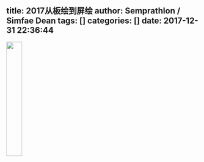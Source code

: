 title: 2017从板绘到屏绘
author: Semprathlon / Simfae Dean
tags: []
categories: []
date: 2017-12-31 22:36:44
---
<a href="https://blog.semprathlon.net/blog/uploads/2017/12/2017-all.png"><img src="https://blog.semprathlon.net/blog/uploads/2017/12/2017-all-41x300.png" alt="" width="41" height="300" class="alignnone size-medium wp-image-3083" /></a>